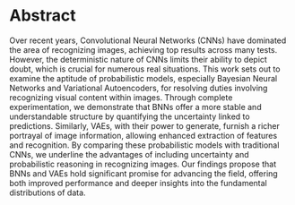 # Abstract
Over recent years, Convolutional Neural Networks (CNNs) have dominated the area of recognizing images, achieving top results across many tests. However, the deterministic nature of CNNs limits their ability to depict doubt, which is crucial for numerous real situations. This work sets out to examine the aptitude of probabilistic models, especially Bayesian Neural Networks and Variational Autoencoders, for resolving duties involving recognizing visual content within images. Through complete experimentation, we demonstrate that BNNs offer a more stable and understandable structure by quantifying the uncertainty linked to predictions. Similarly, VAEs, with their power to generate, furnish a richer portrayal of image information, allowing enhanced extraction of features and recognition. By comparing these probabilistic models with traditional CNNs, we underline the advantages of including uncertainty and probabilistic reasoning in recognizing images. Our findings propose that BNNs and VAEs hold significant promise for advancing the field, offering both improved performance and deeper insights into the fundamental distributions of data.
